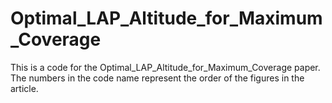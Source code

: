 # Optimal_LAP_Altitude_for_Maximum_Coverage
This is a code for the Optimal_LAP_Altitude_for_Maximum_Coverage paper. The numbers in the code name represent the order of the figures in the article.
